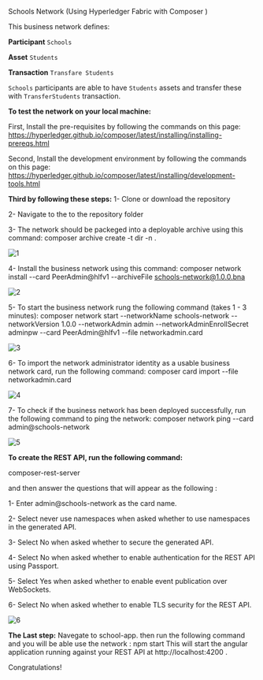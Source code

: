 Schools Network (Using Hyperledger Fabric with Composer )

This business network defines:

**Participant**
`Schools`

**Asset**
`Students`

**Transaction**
`Transfare Students`

`Schools` participants are able to have `Students` assets and transfer these with `TransferStudents` transaction.



**To test the network on your local machine:**

First, Install the pre-requisites by following the commands on this page:
https://hyperledger.github.io/composer/latest/installing/installing-prereqs.html

Second, Install the development environment by following the commands on this page:
https://hyperledger.github.io/composer/latest/installing/development-tools.html
 
**Third by following these steps:**
1- Clone or download the repository

2- Navigate to the to the repository folder 

3- The network should be packeged into a deployable archive using this command: 
   composer archive create -t dir -n .

![1](https://user-images.githubusercontent.com/36267291/40787989-a253335e-64f7-11e8-9d31-e96a4ba518eb.png)

4- Install the business network using this command:
   composer network install --card PeerAdmin@hlfv1 --archiveFile schools-network@1.0.0.bna

![2](https://user-images.githubusercontent.com/36267291/40788099-ea687d2a-64f7-11e8-9be2-95a1b453166f.png)

5- To start the business network rung the following command (takes 1 - 3 minutes): 
   composer  network start --networkName schools-network --networkVersion 1.0.0 --networkAdmin admin --networkAdminEnrollSecret adminpw --card PeerAdmin@hlfv1 --file networkadmin.card

![3](https://user-images.githubusercontent.com/36267291/40788118-f4003878-64f7-11e8-88d5-93d403cf0423.png)

6- To import the network administrator identity as a usable business network card, run the following command:
   composer card import --file networkadmin.card

![4](https://user-images.githubusercontent.com/36267291/40788133-0059b04a-64f8-11e8-8407-9779abf35a35.png)

7- To check if the business network has been deployed successfully, run the following command to ping the network: 
   composer network ping --card admin@schools-network

![5](https://user-images.githubusercontent.com/36267291/40788239-46c8888a-64f8-11e8-9135-d2d3b7b8edd1.png)

**To create the REST API, run the following command:**

   composer-rest-server
   
   and then answer the questions that will appear as the following :
   
   1- Enter admin@schools-network as the card name.
   
   2- Select never use namespaces when asked whether to use namespaces in the generated API.
   
   3- Select No when asked whether to secure the generated API.
   
   4- Select No when asked whether to enable authentication for the REST API using Passport.
   
   5- Select Yes when asked whether to enable event publication over WebSockets.
   
   6- Select No when asked whether to enable TLS security for the REST API.

![6](https://user-images.githubusercontent.com/36267291/40788297-615474c0-64f8-11e8-9177-909c4cb6494a.png)
  
   
   **The Last step:**
       Navegate to school-app.
       then run the following command and you will be able use the network :
       npm start
       This will start the angular application running against your REST API at http://localhost:4200 .



Congratulations!

